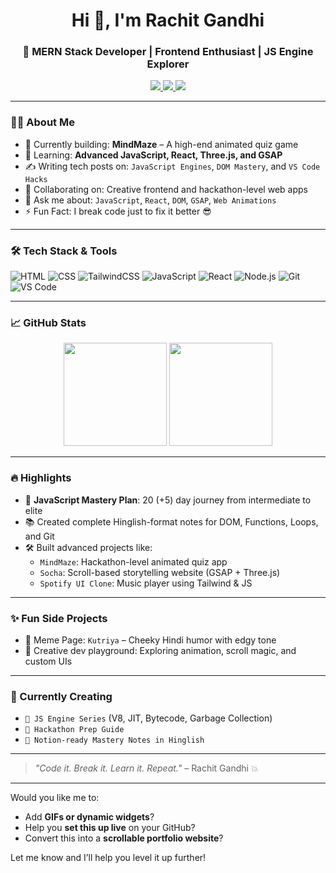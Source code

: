 <h1 align="center">Hi 👋, I'm Rachit Gandhi</h1>
<h3 align="center">🚀 MERN Stack Developer | Frontend Enthusiast | JS Engine Explorer</h3>

<p align="center">
  <a href="https://linkedin.com/in/rachitgandhi" target="_blank">
    <img src="https://img.shields.io/badge/-LinkedIn-blue?style=flat-square&logo=linkedin" />
  </a>
  <a href="https://rachitgandhi.dev" target="_blank">
    <img src="https://img.shields.io/badge/-Portfolio-black?style=flat-square&logo=vercel" />
  </a>
  <a href="mailto:rachitgandhi@example.com">
    <img src="https://img.shields.io/badge/-Email-white?style=flat-square&logo=gmail" />
  </a>
</p>

---

### 👨‍💻 About Me

- 🔭 Currently building: **MindMaze** – A high-end animated quiz game  
- 🌱 Learning: **Advanced JavaScript, React, Three.js, and GSAP**
- ✍️ Writing tech posts on: `JavaScript Engines`, `DOM Mastery`, and `VS Code Hacks`
- 👯 Collaborating on: Creative frontend and hackathon-level web apps
- 💬 Ask me about: `JavaScript`, `React`, `DOM`, `GSAP`, `Web Animations`
- ⚡ Fun Fact: I break code just to fix it better 😎

---

### 🛠️ Tech Stack & Tools

![HTML](https://img.shields.io/badge/-HTML5-E34F26?style=for-the-badge&logo=html5&logoColor=white)
![CSS](https://img.shields.io/badge/-CSS3-1572B6?style=for-the-badge&logo=css3)
![TailwindCSS](https://img.shields.io/badge/-Tailwind-38B2AC?style=for-the-badge&logo=tailwind-css&logoColor=white)
![JavaScript](https://img.shields.io/badge/-JavaScript-F7DF1E?style=for-the-badge&logo=javascript&logoColor=black)
![React](https://img.shields.io/badge/-React-61DAFB?style=for-the-badge&logo=react&logoColor=black)
![Node.js](https://img.shields.io/badge/-Node.js-339933?style=for-the-badge&logo=nodedotjs&logoColor=white)
![Git](https://img.shields.io/badge/-Git-F05032?style=for-the-badge&logo=git&logoColor=white)
![VS Code](https://img.shields.io/badge/-VSCode-007ACC?style=for-the-badge&logo=visual-studio-code)

---

### 📈 GitHub Stats

<p align="center">
  <img src="https://github-readme-stats.vercel.app/api?username=rachitgandhi&show_icons=true&theme=radical&border_radius=10" height="165">
  <img src="https://github-readme-stats.vercel.app/api/top-langs/?username=rachitgandhi&layout=compact&theme=radical&border_radius=10" height="165">
</p>

---

### 🔥 Highlights

- 🎯 **JavaScript Mastery Plan**: 20 (+5) day journey from intermediate to elite  
- 📚 Created complete Hinglish-format notes for DOM, Functions, Loops, and Git  
- 🛠 Built advanced projects like:
  - `MindMaze`: Hackathon-level animated quiz app
  - `Socha`: Scroll-based storytelling website (GSAP + Three.js)
  - `Spotify UI Clone`: Music player using Tailwind & JS

---

### ✨ Fun Side Projects

- 🐶 Meme Page: `Kutriya` – Cheeky Hindi humor with edgy tone  
- 🎨 Creative dev playground: Exploring animation, scroll magic, and custom UIs

---

### 🧠 Currently Creating

- `🚀 JS Engine Series` (V8, JIT, Bytecode, Garbage Collection)  
- `🎯 Hackathon Prep Guide`  
- `📘 Notion-ready Mastery Notes in Hinglish`

---

> _"Code it. Break it. Learn it. Repeat."_ – Rachit Gandhi 💥

---

Would you like me to:
- Add **GIFs or dynamic widgets**?
- Help you **set this up live** on your GitHub?
- Convert this into a **scrollable portfolio website**?

Let me know and I’ll help you level it up further!
